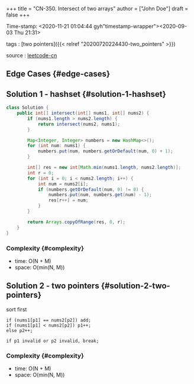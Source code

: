 +++
title = "CN-350. Intersect of two arrays"
author = ["John Doe"]
draft = false
+++

Time-stamp: <2020-11-21 01:04:44 gyh"timestamp-wrapper"><span class="timestamp">&lt;2020-09-03 Thu 21:31&gt;</span></span>

tags
: [two pointers]({{< relref "20200720224430-two_pointers" >}})

source
: [leetcode-cn](https://leetcode-cn.com/problems/intersection-of-two-arrays-ii/)


## Edge Cases {#edge-cases}


## Solution 1 - hashset {#solution-1-hashset}

```java
class Solution {
    public int[] intersect(int[] nums1, int[] nums2) {
        if (nums1.length > nums2.length) {
            return intersect(nums2, nums1);
        }

        Map<Integer, Integer> numbers = new HashMap<>();
        for (int num: nums1) {
            numbers.put(num, numbers.getOrDefault(num, 0) + 1);
        }

        int[] res = new int[Math.min(nums1.length, nums2.length)];
        int r = 0;
        for (int i = 0; i < nums2.length; i++) {
            int num = nums2[i];
            if (numbers.getOrDefault(num, 0) != 0) {
                numbers.put(num, numbers.get(num) - 1);
                res[r++] = num;
            }
        }

        return Arrays.copyOfRange(res, 0, r);
    }
}
```


### Complexity {#complexity}

-   time: O(N + M)
-   space: O(min(N, M))


## Solution 2 - two pointers {#solution-2-two-pointers}

sort first

```nil
if (nums1[p1] == nums2[p2]) add;
if (nums1[p1] < nums2[p2]) p1++;
else p2++;

if p1 invalid or p2 invalid, break;
```


### Complexity {#complexity}

-   time: O(N + M)
-   space: O(min(N, M))
